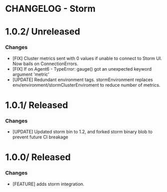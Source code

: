 # CHANGELOG - Storm

1.0.2/ Unreleased
=================

### Changes

* [FIX] Cluster metrics sent with 0 values if unable to connect to Storm UI. Now bails on ConnectionErrors.
* [FIX] If on Agent6 - TypeError: gauge() got an unexpected keyword argument 'metric'
* [UPDATE] Redundant environment tags. stormEnvironment replaces env/environment/stormClusterEnviroment to reduce number of metrics.

1.0.1/ Released
=================

### Changes

* [UPDATE] Updated storm bin to 1.2, and forked storm binary blob to prevent future CI breakage

1.0.0/ Released
=================

### Changes

* [FEATURE] adds storm integration.
